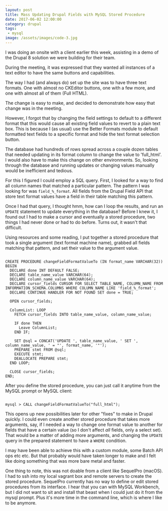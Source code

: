```yaml
---
layout: post
title: Mass Updating Drupal Fields with MySQL Stored Procedure
date: 2017-06-02 12:00:00
category: drupal
tags:
 - mysql
image: /assets/images/code-3.jpg
---
```


I was doing an onsite with a client earlier this week, assisting in a demo of the Drupal 8 solution we were building for their team.

During the meeting, it was expressed that they wanted all instances of a text editor to have the same buttons and capabilities.

The way I had (and always do) set up the site was to have three text formats. One with almost no CKEditor buttons, one with a few more, and one with almost all of them (Full HTML).

The change is easy to make, and decided to demonstrate how easy that change was in the meeting.

However, I forgot that by changing the field settings to default to a different format that this would cause all existing field values to revert to a plain text box. This is because I (as usual) use the Better Formats module to default formatted text fields to a specific format and hide the text format selection button.

The database had hundreds of rows spread across a couple dozen tables that needed updating in its format column to change the value to 'full_html'. I would also have to make this change on other environments. So, looking through the database and running updates or changing values manually would be inefficient and tedious.

For this I figured I could employ a SQL query. First, I looked for a way to find all column names that matched a particular pattern. The pattern I was looking for was `field_%_format`. All fields from the Drupal Field API that store text format values have a field in their table matching this pattern.

Once I had that query, I thought hmm, how can I loop the results, and run an `UPDATE` statement to update everything in the database? Before I knew it, I found out I had to make a cursor and eventually a stored procedure, two things I had never done or had to do before. Turns out, it wasn't that difficult.
  
Using resources and some reading, I put together a stored procedure that took a single argument (text format machine name), grabbed all fields matching that pattern, and set their value to the argument value.

<pre class="language-sql"><code class="language-sql">
CREATE PROCEDURE changeFieldFormatValueTo (IN format_name VARCHAR(32))
BEGIN
  DECLARE done INT DEFAULT FALSE;
  DECLARE table_name_value VARCHAR(64);
  DECLARE column_name_value VARCHAR(64);
  DECLARE cursor_fields CURSOR FOR SELECT TABLE_NAME, COLUMN_NAME FROM INFORMATION_SCHEMA.COLUMNS WHERE COLUMN_NAME LIKE 'field_%_format';
  DECLARE CONTINUE HANDLER FOR NOT FOUND SET done = TRUE;
	
  OPEN cursor_fields;

  ColumnList: LOOP
    FETCH cursor_fields INTO table_name_value, column_name_value;
    
    IF done THEN 
      Leave ColumnList;
    END IF;
    
    SET @sql = CONCAT('UPDATE ', table_name_value, ' SET ', column_name_value, ' = "', format_name, '"');
    PREPARE stmt FROM @sql;
    EXECUTE stmt;
    DEALLOCATE PREPARE stmt;
  END LOOP;

  CLOSE cursor_fields;
END;
</code></pre>

After you define the stored procedure, you can just call it anytime from the MySQL prompt or MySQL client:

<pre class="language-bash"><code class="language-bash">
mysql > CALL changeFieldFormatValueTo("full_html");
</code></pre>

This opens up new possibilities later for other "fixes" to make in Drupal quickly. I could even create another stored procedure that takes more arguments, say, if I needed a way to change one format value to another for fields that have a certain value (so I don't affect _all_ fields, only a select set). That would be a matter of adding more arguments, and changing the `UPDATE` query in the prepared statement to have a `WHERE` condition.

I may have been able to achieve this with a custom module, some Batch API ops etc etc. But that probably would have taken longer to make and I felt like doing something that was more bare metal and faster.

One thing to note, this was not doable from a client like SequelPro (macOS). I had to ssh into my local vagrant box and remote servers to create the stored procedure. SequelPro currently has no way to define or edit stored procedures from its interface. I hear that you can with MySQL Workbench, but I did not want to sit and install that beast when I could just do it from the mysql prompt. Plus it's more time in the command line, which is where I like to be anymore.

